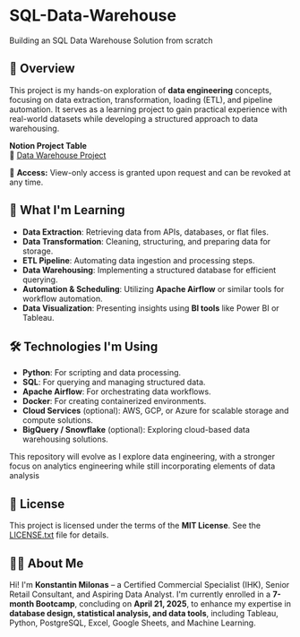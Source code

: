 # SQL-Data-Warehouse
Building an SQL Data Warehouse Solution from scratch

## 📌 Overview

This project is my hands-on exploration of **data engineering** concepts, focusing on data extraction, transformation, loading (ETL), and pipeline automation. 
It serves as a learning project to gain practical experience with real-world datasets while developing a structured approach to data warehousing.


**Notion Project Table**  
🔗 [Data Warehouse Project]([https://www.notion.so/Data-Warehouse-Project-19fe4332bcfa800c8e0ff85312887a48?pvs=4](https://www.notion.so/Welcome-to-the-Project-fccab1cbaaf843d584d237ec6dce641e?pvs=4))  

📌 **Access:** View-only access is granted upon request and can be revoked at any time.


## 🎯 What I'm Learning

- **Data Extraction**: Retrieving data from APIs, databases, or flat files.
- **Data Transformation**: Cleaning, structuring, and preparing data for storage.
- **ETL Pipeline**: Automating data ingestion and processing steps.
- **Data Warehousing**: Implementing a structured database for efficient querying.
- **Automation & Scheduling**: Utilizing **Apache Airflow** or similar tools for workflow automation.
- **Data Visualization**: Presenting insights using **BI tools** like Power BI or Tableau.

## 🛠️ Technologies I'm Using

- **Python**: For scripting and data processing.
- **SQL**: For querying and managing structured data.
- **Apache Airflow**: For orchestrating data workflows.
- **Docker**: For creating containerized environments.
- **Cloud Services** (optional): AWS, GCP, or Azure for scalable storage and compute solutions.
- **BigQuery / Snowflake** (optional): Exploring cloud-based data warehousing solutions.

This repository will evolve as I explore data engineering, with a stronger focus on analytics engineering while 
still incorporating elements of data analysis

## 📜 License

This project is licensed under the terms of the **MIT License**. See the [LICENSE.txt](LICENSE.txt) file for details.

## 🧑‍💻 About Me  

Hi! I'm **Konstantin Milonas** – a Certified Commercial Specialist (IHK), Senior Retail Consultant, and Aspiring Data Analyst. I'm currently enrolled 
in a **7-month Bootcamp**, concluding on **April 21, 2025**, to enhance my expertise in **database design, statistical analysis, and data tools**, 
including Tableau, Python, PostgreSQL, Excel, Google Sheets, and Machine Learning.

